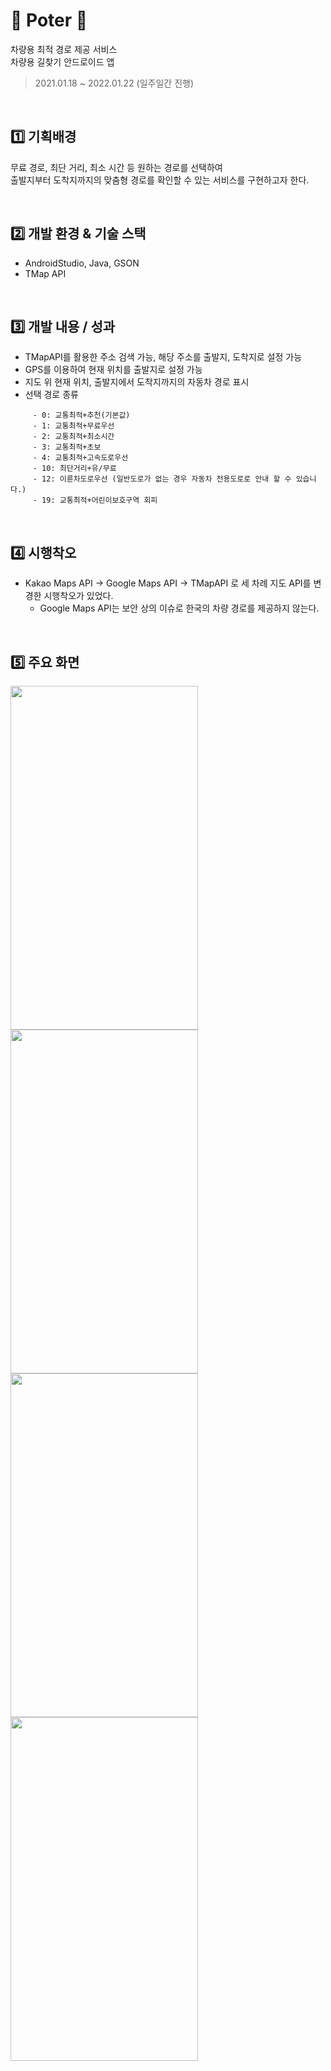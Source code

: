 # 🚙 Poter 🚙
차량용 최적 경로 제공 서비스<br>
차량용 길찾기 안드로이드 앱 <br>
> 2021.01.18 ~ 2022.01.22 (일주일간 진행) <br>

<br>

## 1️⃣ 기획배경

무료 경로, 최단 거리, 최소 시간 등 원하는 경로를 선택하여 <br>
출발지부터 도착지까지의 맞춤형 경로를 확인할 수 있는 서비스를 구현하고자 한다.

<br>

## 2️⃣ 개발 환경 & 기술 스택

  - AndroidStudio, Java, GSON
  - TMap API

<br>

## 3️⃣ 개발 내용 / 성과

- TMapAPI를 활용한 주소 검색 가능, 해당 주소를 출발지, 도착지로 설정 가능
- GPS를 이용하여 현재 위치를 출발지로 설정 가능
- 지도 위 현재 위치, 출발지에서 도착지까지의 자동차 경로 표시
- 선택 경로 종류
```
     - 0: 교통최적+추천(기본값)
     - 1: 교통최적+무료우선
     - 2: 교통최적+최소시간
     - 3: 교통최적+초보
     - 4: 교통최적+고속도로우선
     - 10: 최단거리+유/무료
     - 12: 이륜차도로우선 (일반도로가 없는 경우 자동차 전용도로로 안내 할 수 있습니다.)
     - 19: 교통최적+어린이보호구역 회피
```

<br>

## 4️⃣ 시행착오
- Kakao Maps API -> Google Maps API -> TMapAPI 로 세 차례 지도 API를 변경한 시행착오가 있었다.
  - Google Maps API는 보안 상의 이슈로 한국의 차량 경로를 제공하지 않는다.
  
<br>

## 5️⃣ 주요 화면

<div>
<img width="300px" height="550px" src="https://user-images.githubusercontent.com/67724306/106705757-e537c480-6631-11eb-99b7-ab1c89a86fc2.png"/>
<img width="300px" height="550px" src="https://user-images.githubusercontent.com/67724306/106705771-eff25980-6631-11eb-9ee7-5cb9aa73061c.png"/>
  <br>
<img width="300px" height="550px" src="https://user-images.githubusercontent.com/67724306/206969588-4c0eb0a4-be0b-42fc-b0de-fa89a5673153.png"/>
<img width="300px" height="550px" src="https://user-images.githubusercontent.com/67724306/206969603-1dab0c94-41f7-4e22-9f52-a0ccb92753d2.png"/>
</div>

